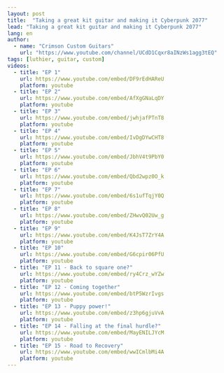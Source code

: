```yaml
---
layout: post
title:  "Taking a great kit guitar and making it Cyberpunk 2077"
lead: "Taking a great kit guitar and making it Cyberpunk 2077"
lang: en
author:
  - name: "Crimson Custom Guitars"
    url: "https://www.youtube.com/channel/UCdD1Cqxr8aINzWs1agg3tEQ"
tags: [luthier, guitar, custom]
videos:
  - title: "EP 1"
    url: https://www.youtube.com/embed/DF9rEdHAReU
    platform: youtube
  - title: "EP 2"
    url: https://www.youtube.com/embed/AfXgGNaLqDY
    platform: youtube
  - title: "EP 3"
    url: https://www.youtube.com/embed/jwhjafPTnT8
    platform: youtube
  - title: "EP 4"
    url: https://www.youtube.com/embed/IvDgDYwCHT8
    platform: youtube
  - title: "EP 5"
    url: https://www.youtube.com/embed/JbhV4t9PbY0
    platform: youtube
  - title: "EP 6"
    url: https://www.youtube.com/embed/Qbd2wpz0O_k
    platform: youtube
  - title: "EP 7"
    url: https://www.youtube.com/embed/6s1ufTqjY0Q
    platform: youtube
  - title: "EP 8"
    url: https://www.youtube.com/embed/ZHwvQ02Uw_g
    platform: youtube
  - title: "EP 9"
    url: https://www.youtube.com/embed/K4JsT7ZrY4A
    platform: youtube
  - title: "EP 10"
    url: https://www.youtube.com/embed/G6cpir06PfU
    platform: youtube
  - title: "EP 11 - Back to square one?"
    url: https://www.youtube.com/embed/ry4Crz_wYZw
    platform: youtube
  - title: "EP 12 - Coming together"
    url: https://www.youtube.com/embed/btP5WzrIvgs
    platform: youtube
  - title: "EP 13 - Puppy power!"
    url: https://www.youtube.com/embed/z3hp6gjuVvA
    platform: youtube
  - title: "EP 14 - Falling at the final hurdle?"
    url: https://www.youtube.com/embed/MayENILJYcM
    platform: youtube
  - title: "EP 15 - Road to Recovery"
    url: https://www.youtube.com/embed/wwICmlbMi4A
    platform: youtube
---
```

